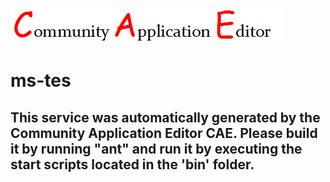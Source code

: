 ![CAE](https://github.com/CAE-Community-Application-Editor/application-5/blob/master/microservice-8/img/logo.png)  

ms-tes
===================


This service was automatically generated by the Community Application Editor CAE. Please build it by running "ant" and run it by executing the start scripts located in the 'bin' folder.
---------------

